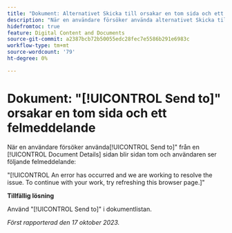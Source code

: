 ```yaml
---
title: "Dokument: Alternativet Skicka till orsakar en tom sida och ett felmeddelande"
description: "När en användare försöker använda alternativet Skicka till från en dokumentinformationssida, blir sidan tom och användaren ser ett felmeddelande."
hidefromtoc: true
feature: Digital Content and Documents
source-git-commit: a2387bcb72b50055edc28fec7e5586b291e6983c
workflow-type: tm+mt
source-wordcount: '79'
ht-degree: 0%

---
```



# Dokument: &quot;[!UICONTROL Send to]&quot; orsakar en tom sida och ett felmeddelande

När en användare försöker använda[!UICONTROL Send to]&quot; från en [!UICONTROL Document Details] sidan blir sidan tom och användaren ser följande felmeddelande:

&quot;[!UICONTROL An error has occurred and we are working to resolve the issue. To continue with your work, try refreshing this browser page.]&quot;

**Tillfällig lösning**

Använd &quot;[!UICONTROL Send to]&quot; i dokumentlistan.

_Först rapporterad den 17 oktober 2023._
